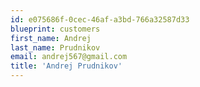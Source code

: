 ```yaml
---
id: e075686f-0cec-46af-a3bd-766a32587d33
blueprint: customers
first_name: Andrej
last_name: Prudnikov
email: andrej567@gmail.com
title: 'Andrej Prudnikov'
---
```

